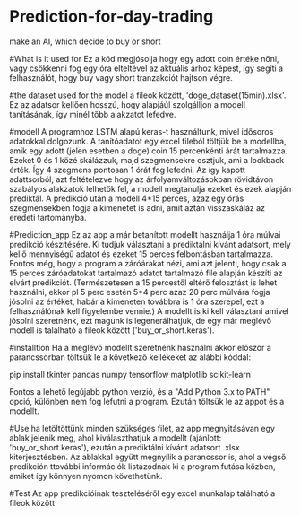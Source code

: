 # Prediction-for-day-trading
make an AI, which decide to buy or short

#What is it used for
Ez a kód megjósolja hogy egy adott coin értéke nőni, vagy csökkenni fog egy óra elteltével az aktuális árhoz képest, így segíti a felhasználót, hogy buy vagy short tranzakciót hajtson végre. 

#the dataset used for the model
a fileok között, 'doge_dataset(15min).xlsx'. Ez az adatsor kellően hosszú, hogy alapjáúl szolgálljon a modell tanításának, így minél tőbb alakzatot lefedve.

#modell
A programhoz LSTM alapú keras-t használtunk, mivel idősoros adatokkal dolgozunk. 
A tanítóadatot egy excel fileból töltjük be a modellba, amik egy adott (jelen esetben a doge) coin 15 percenkénti árát tartalmazza. Ezeket 0 és 1 közé skálázzuk, majd szegmensekre osztjuk, ami a lookback érték. Így 4 szegmens pontosan 1 órát fog lefedni. Az így kapott adattsorból, azt feltételezve hogy az árfolyamváltozásokban rövidtávon szabályos alakzatok lelhetők fel, a modell megtanulja ezeket és ezek alapján prediktál. A predikció után a modell 4*15 perces, azaz egy órás szegmensekben fogja a kimenetet is adni, amit aztán visszaskáláz az eredeti tartományba.

#Prediction_app
Ez az app a már betanított modellt használja 1 óra múlvai predikció készítésére. Ki tudjuk választani a prediktálni kívánt adatsort, mely kellő mennyiségű adatot és ezeket 15 perces felbontásban tartalmazza. Fontos még, hogy a program a záróárakat nézi, ami azt jelenti, hogy csak a 15 perces záróadatokat tartalmazó adatot tartalmazó file alapján készíti az elvárt predikciót. (Természetesen a 15 percestől eltérő felosztást is lehet használni, ekkor pl 5 perc esetén 5*4 perc azaz 20 perc múlvára fogja jósolni az értéket, habár a kimeneten továbbra is 1 óra szerepel, ezt a felhasználónak kell figyelembe vennie.) A modellt is ki kell választani amivel jósolni szeretnénk, ezt magunk is legenerálhatjuk, de egy már meglévő modell is található a fileok között ('buy_or_short.keras').

#installtion
Ha a meglévő modellt szeretnénk használni akkor először a parancssorban töltsük le a következő kellékeket az alábbi kóddal:

pip install tkinter pandas numpy tensorflow matplotlib scikit-learn

Fontos a lehető legújabb python verzió, és a "Add Python 3.x to PATH" opció, különben nem fog lefutni a program.  Ezután töltsük le az appot és a modellt.

#Use
ha letöltöttünk minden szükséges filet, az app megnyitásávan egy ablak jelenik meg, ahol kiválaszthatjuk a modellt (ajánlott: 'buy_or_short.keras'), ezután a prediktálni kívánt adatsort .xlsx kiterjesztésben. Az ablakkal együtt megnyílik a parancssor is, ahol a végső predikción ttovábbi információk listázódnak ki a program futása közben, amiket így könnyen nyomon követhetünk.

#Test
Az app predikcióinak teszteléséről egy excel munkalap található a fileok között

